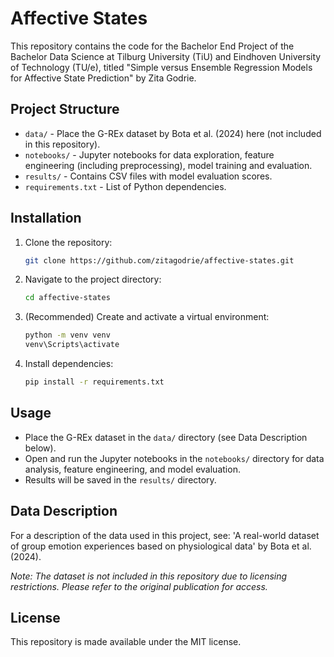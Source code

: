 # Affective States

This repository contains the code for the Bachelor End Project of the Bachelor Data Science at Tilburg University (TiU) and Eindhoven University of Technology (TU/e), titled "Simple versus Ensemble Regression Models for Affective State Prediction" by Zita Godrie.

## Project Structure

- `data/` - Place the G-REx dataset by Bota et al. (2024) here (not included in this repository).
- `notebooks/` - Jupyter notebooks for data exploration, feature engineering (including preprocessing), model training and evaluation.
- `results/` - Contains CSV files with model evaluation scores.
- `requirements.txt` - List of Python dependencies.

## Installation

1. Clone the repository:
   ```bash
   git clone https://github.com/zitagodrie/affective-states.git
   ```
2. Navigate to the project directory:
   ```bash
   cd affective-states
   ```
3. (Recommended) Create and activate a virtual environment:
   ```bash
   python -m venv venv
   venv\Scripts\activate
   ```
4. Install dependencies:
   ```bash
   pip install -r requirements.txt
   ```

## Usage

- Place the G-REx dataset in the `data/` directory (see Data Description below).
- Open and run the Jupyter notebooks in the `notebooks/` directory for data analysis, feature engineering, and model evaluation.
- Results will be saved in the `results/` directory.

## Data Description

For a description of the data used in this project, see: 'A real-world dataset of group emotion experiences based on physiological data' by Bota et al. (2024).

*Note: The dataset is not included in this repository due to licensing restrictions. Please refer to the original publication for access.*

## License

This repository is made available under the MIT license.
